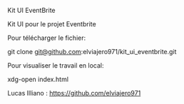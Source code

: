 Kit UI EventBrite

Kit UI pour le projet Eventbrite

Pour télécharger le fichier:

git clone git@github.com:elviajero971/kit_ui_eventbrite.git

Pour visualiser le travail en local:

xdg-open index.html


Lucas Illiano : https://github.com/elviajero971